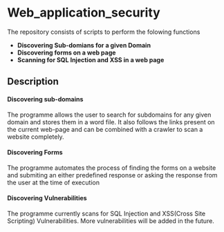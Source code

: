 # Web_application_security
The repository consists of scripts to perform the folowing functions
* **Discovering Sub-domians for a given Domain**
* **Discovering forms on a web page**
* **Scanning for SQL Injection and XSS in a web page**
## Description
#### Discovering sub-domains
The programme allows the user to search for subdomains for any given domain and stores them in a word file. It also follows the links present on the current web-page and can be combined with a crawler to scan a website completely.
#### Discovering Forms
The programme automates the process of finding the forms on a website and submiting an either predefined response or asking the response from the user at the time of execution
#### Discovering Vulnerabilities
The programme currently scans for SQL Injection and XSS(Cross Site Scripting) Vulnerabilities. 
More vulnerabilities will be added in the future.
